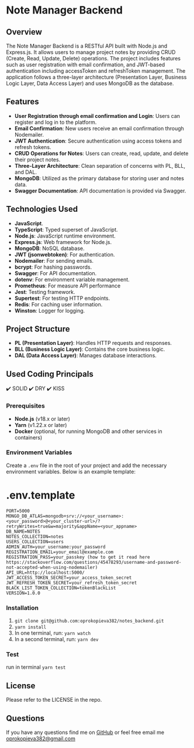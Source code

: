 # Note Manager Backend

## Overview

The Note Manager Backend is a RESTful API built with Node.js and Express.js. It allows users to manage project notes by providing CRUD (Create, Read, Update, Delete) operations. The project includes features such as user registration with email confirmation, and JWT-based authentication including accessToken and refreshToken management. The application follows a three-layer architecture (Presentation Layer, Business Logic Layer, Data Access Layer) and uses MongoDB as the database.

## Features

- **User Registration through email confirmation and Login**: Users can register and log in to the platform.
- **Email Confirmation**: New users receive an email confirmation through Nodemailer.
- **JWT Authentication**: Secure authentication using access tokens and refresh tokens.
- **CRUD Operations for Notes**: Users can create, read, update, and delete their project notes.
- **Three-Layer Architecture**: Clean separation of concerns with PL, BLL, and DAL.
- **MongoDB**: Utilized as the primary database for storing user and notes data.
- **Swagger Documentation**: API documentation is provided via Swagger.

## Technologies Used

- **JavaScript**.
- **TypeScript**: Typed superset of JavaScript.
- **Node.js**: JavaScript runtime environment.
- **Express.js**: Web framework for Node.js.
- **MongoDB**: NoSQL database.
- **JWT (jsonwebtoken)**: For authentication.
- **Nodemailer**: For sending emails.
- **bcrypt**: For hashing passwords.
- **Swagger**: For API documentation.
- **dotenv**: For environment variable management.
- **Prometheus**: For measure API performance
- **Jest**: Testing framework.
- **Supertest**: For testing HTTP endpoints.
- **Redis**: For caching user information.
- **Winston**: Logger for logging.

## Project Structure

- **PL (Presentation Layer)**: Handles HTTP requests and responses.
- **BLL (Business Logic Layer)**: Contains the core business logic.
- **DAL (Data Access Layer)**: Manages database interactions.

## Used Coding Principals

✔️ SOLID
✔️ DRY
✔️ KISS

### Prerequisites

- **Node.js** (v18.x or later)
- **Yarn** (v1.22.x or later)
- **Docker** (optional, for running MongoDB and other services in containers)

### Environment Variables

Create a `.env` file in the root of your project and add the necessary environment variables. Below is an example template:

# .env.template

```plaintext
PORT=5000
MONGO_DB_ATLAS=mongodb+srv://<your_username>:<your_password>@<your_cluster-url>/?retryWrites=true&w=majority&appName=<your_appname>
DB_NAME=NOTES
NOTES_COLLECTION=notes
USERS_COLLECTION=users
ADMIN_AUTH=your_username:your_password
REGISTRATION_EMAIL=your_email@example.com
REGISTRATION_PASS=your_passkey (how to get it read here https://stackoverflow.com/questions/45478293/username-and-password-not-accepted-when-using-nodemailer)
API_URL=http://localhost:5000/
JWT_ACCESS_TOKEN_SECRET=your_access_token_secret
JWT_REFRESH_TOKEN_SECRET=your_refresh_token_secret
BLACK_LIST_TOKEN_COLLECTION=tokenBlackList
VERSION=1.0.0
```

### Installation

1. `git clone git@github.com:oprokopieva382/notes_backend.git`
2. `yarn install`
3. In one terminal, run: `yarn watch`
4. In a second terminal, run: `yarn dev`

### Test

run in terminal `yarn test`

## License

Please refer to the LICENSE in the repo.

## Questions

If you have any questions find me on [GitHub](https://github.com/oprokopieva382) or feel free email me oprokopieva382@gmail.com
